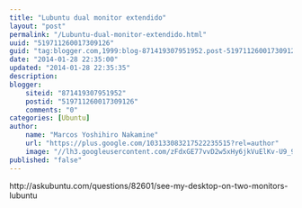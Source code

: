 ```yaml
---
title: "Lubuntu dual monitor extendido"
layout: "post"
permalink: "/Lubuntu-dual-monitor-extendido.html"
uuid: "519711260017309126"
guid: "tag:blogger.com,1999:blog-871419307951952.post-519711260017309126"
date: "2014-01-28 22:35:00"
updated: "2014-01-28 22:35:35"
description: 
blogger:
    siteid: "871419307951952"
    postid: "519711260017309126"
    comments: "0"
categories: [Ubuntu]
author: 
    name: "Marcos Yoshihiro Nakamine"
    url: "https://plus.google.com/103133083217522235515?rel=author"
    image: "//lh3.googleusercontent.com/zFdxGE77vvD2w5xHy6jkVuElKv-U9_9qLkRYK8OnbDeJPtjSZ82UPq5w6hJ-SA=w35"
published: "false"
---
```


<div class="css-full-post-content js-full-post-content">
http://askubuntu.com/questions/82601/see-my-desktop-on-two-monitors-lubuntu
</div>